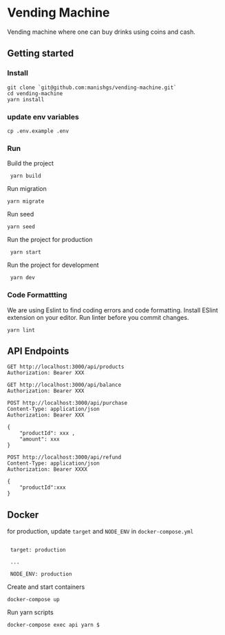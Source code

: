 # Vending Machine
Vending machine where one can buy drinks using coins and cash.


## Getting started

### Install

```
git clone `git@github.com:manishgs/vending-machine.git`
cd vending-machine
yarn install
```

### update env variables
```
cp .env.example .env
```

### Run


Build the project

```
 yarn build
```

Run migration

```
yarn migrate
```

Run seed
```
yarn seed
```

Run the project for production

```
 yarn start
```

Run the project for development

```
 yarn dev
```


### Code Formattting

We are using Eslint to find coding errors and code formatting. Install ESlint extension on your editor.
Run linter before you commit changes.

```
yarn lint
```


## API Endpoints

```
GET http://localhost:3000/api/products
Authorization: Bearer XXX
```
```
GET http://localhost:3000/api/balance
Authorization: Bearer XXX
```
```
POST http://localhost:3000/api/purchase
Content-Type: application/json
Authorization: Bearer XXX

{
    "productId": xxx , 
    "amount": xxx
}

```

```
POST http://localhost:3000/api/refund
Content-Type: application/json
Authorization: Bearer XXXX

{
    "productId":xxx 
}
```


## Docker
for production, update `target` and `NODE_ENV` in `docker-compose.yml` 

```

 target: production 

 ...

 NODE_ENV: production 
```

Create and start containers
```
docker-compose up
```

Run yarn scripts
```
docker-compose exec api yarn $
```